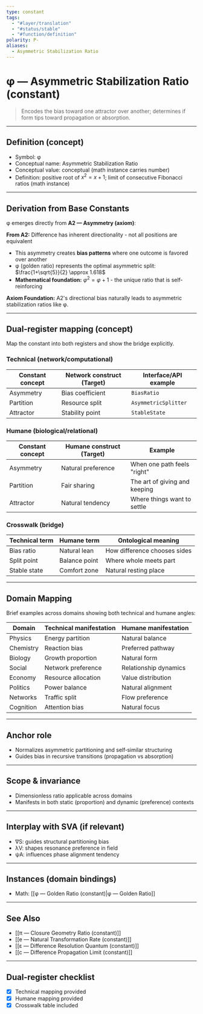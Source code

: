 ```yaml
---
type: constant
tags:
  - "#layer/translation"
  - "#status/stable"
  - "#function/definition"
polarity: P-
aliases:
  - Asymmetric Stabilization Ratio
---
```


# φ — Asymmetric Stabilization Ratio (constant)

> Encodes the bias toward one attractor over another; determines if form tips toward propagation or absorption.

---

## Definition (concept)

- Symbol: φ
- Conceptual name: Asymmetric Stabilization Ratio
- Conceptual value: conceptual (math instance carries number)
- Definition: positive root of $x^2 = x + 1$; limit of consecutive Fibonacci ratios (math instance)

---

## Derivation from Base Constants

φ emerges directly from **A2 — Asymmetry (axiom)**:

**From A2:** Difference has inherent directionality - not all positions are equivalent
- This asymmetry creates **bias patterns** where one outcome is favored over another
- φ (golden ratio) represents the optimal asymmetric split: $\frac{1+\sqrt{5}}{2} \approx 1.618$
- **Mathematical foundation:** $φ^2 = φ + 1$ - the unique ratio that is self-reinforcing

**Axiom Foundation:** A2's directional bias naturally leads to asymmetric stabilization ratios like φ.

---

## Dual‑register mapping (concept)

Map the constant into both registers and show the bridge explicitly.

### Technical (network/computational)

| Constant concept | Network construct (Target) | Interface/API example |
|-----------------|---------------------------|----------------------|
| Asymmetry | Bias coefficient | `BiasRatio` |
| Partition | Resource split | `AsymmetricSplitter` |
| Attractor | Stability point | `StableState` |

### Humane (biological/relational)

| Constant concept | Humane construct (Target) | Example |
|-----------------|---------------------------|---------|
| Asymmetry | Natural preference | When one path feels "right" |
| Partition | Fair sharing | The art of giving and keeping |
| Attractor | Natural tendency | Where things want to settle |

### Crosswalk (bridge)

| Technical term | Humane term | Ontological meaning |
|---------------|-------------|-------------------|
| Bias ratio | Natural lean | How difference chooses sides |
| Split point | Balance point | Where whole meets part |
| Stable state | Comfort zone | Natural resting place |

---

## Domain Mapping

Brief examples across domains showing both technical and humane angles:

| Domain | Technical manifestation | Humane manifestation |
|--------|------------------------|---------------------|
| Physics | Energy partition | Natural balance |
| Chemistry | Reaction bias | Preferred pathway |
| Biology | Growth proportion | Natural form |
| Social | Network preference | Relationship dynamics |
| Economy | Resource allocation | Value distribution |
| Politics | Power balance | Natural alignment |
| Networks | Traffic split | Flow preference |
| Cognition | Attention bias | Natural focus |

---

## Anchor role

- Normalizes asymmetric partitioning and self‑similar structuring
- Guides bias in recursive transitions (propagation vs absorption)

---

## Scope & invariance

- Dimensionless ratio applicable across domains
- Manifests in both static (proportion) and dynamic (preference) contexts

---

## Interplay with SVA (if relevant)

- ∇S: guides structural partitioning bias
- λV: shapes resonance preference in field
- ψA: influences phase alignment tendency

---

## Instances (domain bindings)

- Math: [[φ — Golden Ratio (constant)|φ — Golden Ratio]]

---

## See Also

- [[π — Closure Geometry Ratio (constant)]]
- [[e — Natural Transformation Rate (constant)]]
- [[ε — Difference Resolution Quantum (constant)]]
- [[c — Difference Propagation Limit (constant)]]

---

## Dual‑register checklist

- [x] Technical mapping provided
- [x] Humane mapping provided
- [x] Crosswalk table included